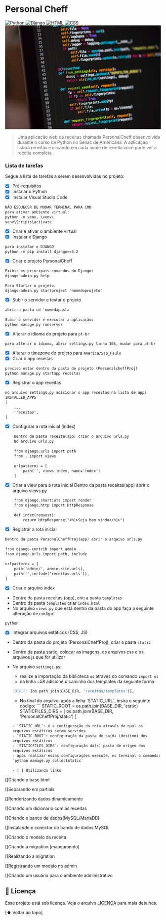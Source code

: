 # Personal Cheff
<!---Esses são exemplos. Veja https://shields.io para outras pessoas ou para personalizar este conjunto de escudos. Você pode querer incluir dependências, status do projeto e informações de licença aqui--->
![Python](https://img.shields.io/badge/Python-14354C?style=for-the-badge&logo=python&logoColor=white)
![Django](https://img.shields.io/badge/Django-092E20?style=for-the-badge&logo=django&logoColor=white)
![HTML](https://img.shields.io/badge/HTML5-E34F26?style=for-the-badge&logo=html5&logoColor=white)
![CSS](https://img.shields.io/badge/CSS3-1572B6?style=for-the-badge&logo=css3&logoColor=white)
<img src="example.jpg" alt="exemplo Python">
>Uma aplicação web de receitas chamada PersonalCheff desenvolvida durante o curso de Python no Senac de Americana. A aplicação listará receitas e clicando em cada nome de receita você pode ver a receita completa.

### Lista de tarefas
Segue a lista de tarefas a serem desenvolvidas no projeto:
- [X] Pré-requisitos
- [X] Instalar o Python
- [X] Instalar Visual Studio Code

```
NÃO ESQUECER DE MUDAR TERMINAL PARA CMD
para ativar ambiente virtual:
python -m venv. \venv\
venv\Scripts\activate
```
- [X] Criar e ativar o ambiente virtual
- [X] Instalar o Django
```
para instalar o DJANGO
python -m pip install django==3.2
```
- [X] Criar o projeto PersonalCheff
```
Exibir os principais comandos do Django:
django-admin.py help 

Para Startar o projeto:
django-admin.py startproject 'nomedoprojeto'
```
- [X] Subir o servidor e testar o projeto
```
abrir a pasta cd 'nomedapasta

Subir o servidor e executar a aplicação:
python manage.py runserver

```

- [X] Alterar o idioma do projeto para `pt-br`
```
para alterar o idioma, abrir settings.py linha 106, mudar para pt-br
```
- [X] Alterar o timezone do projeto para `America/Sao_Paulo`
- [X] Criar o app receitas
```
preciso estar dentro da pasta do projeto (PersonalcheffProj)
python manage.py startapp receitas
```
- [X] Registrar o app receitas
```
no arquivo settings.py adicionar o app receitas na lista de apps 
INSTALLED_APPS
[
    ...
    'receitas',
]
```
- [X] Configurar a rota inicial (index)
```
    Dentro da pasta receita(app) criar o arquivo urls.py
    No arquivo urls.py
    
    from django.urls import path
    from . import views

    urlpatterns = [
        path('', views.index, name='index')
    ]
```

- [X] Criar a view para a rota inicial
    Dentro da pasta receitas(app) abrir o arquivo views.py
```
    from django.shortcuts import render
    from django.http import HttpResponse

    def index(request):
        return HttpResponse("<h1>Seja bem vindo</h1>")
```
- [X] Registrar a rota inicial

```
Dentro da pasta PersonalCheffProj(app) abrir o arquivo urls.py

from django.contrib import admin
from django.urls import path, include

urlpatterns = [
    path('admin/', admin.site.urls),
    path('',include('receitas.urls')),
]
```
- [X] Criar o arquivo index
 - Dentro da pasta receitas (app), crie a pasta `templates`
 - Dentro da pasta `templates` criar `index.html`
 - No arquivo `views.py` que está dentro da pasta do app faça a seguinte alteração de código:
 ```
 python
 ```
 - [X] Integrar arquivos estáticos (CSS, JS)
 - Dentro da pasta do projeto (PersonalCheffProj), criar a pasta `static`
 - Dentro da pasta static, colocar as imagens, os arquivos css e os arquivos js que for utilizar
 - No arquivo `settings.py`:
    - realize a importação da biblioteca `os` através do comando `import os`
    - na linha ~*58* adicione o caminho dos templates da seguinte forma:
  
    ```python
    'DIRS': [os.path.join(BASE_DIR, 'receitas/templates')],
    ```
    
    - No final do arquivo, após a linha ´STATIC_URL´, insira o seguinte código:
    ´´´
    STATIC_ROOT = os.path.join(BASE_DIR, 'static)
    STATICFILES_DIRS = [
        os.path.join(BASE_DIR, 'PersonalCheffProj/static')
    ] 
    ```
    - `STATIC_URL`: é a configuração da rota através do qual os arquivos estáticos seram servidos
    - `STATIC_ROOT`: configuração da pasta de saída (destino) dos arquivos estáticos
    - `STATICFILES_DIRS`: configuração da(s) pasta de origem dos arquivos estáticos
    - após realizar essas configurações execute, no terminal o comando:
    `python manage.py collectstatic` 
    
    - [ ] Utilizando links
 
 []Criando o base.html
 
 []Separando em partials
 
 []Renderizando dados dinamicamente
 
 []Criando um dicionario com as receitas
 
 []Criando o banco de dados(MySQL/MariaDB)
 
 []Instalando o conector do bando de dados MySQL
 
 []Criando o modelo da receita
 
 []Criando a migration (mapeamento)
 
 []Realizando a migration
 
 []Registrando um modelo no admin
 
 []Criando um usuário para o ambiente administrativo
 
 ## 📝 Licença
Esse projeto está sob licença. Veja o arquivo [LICENÇA](LICENSE.md) para mais detalhes.

[⬆ Voltar ao topo]<br>